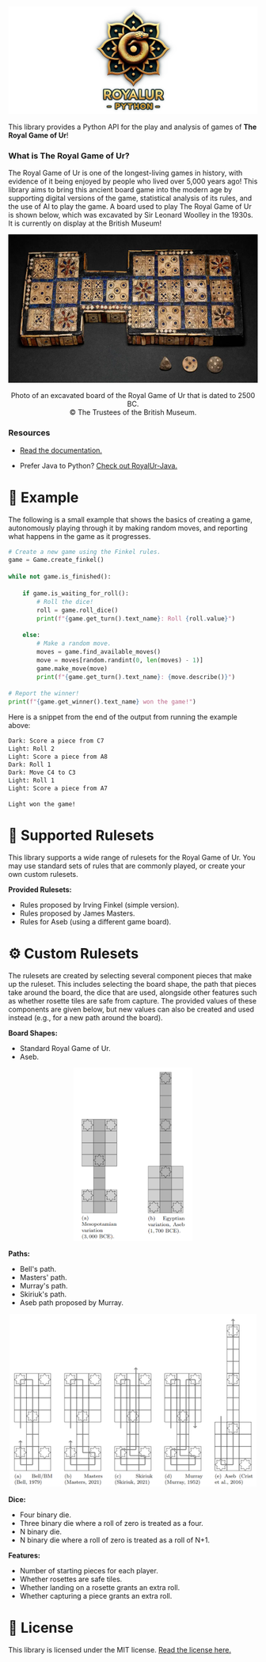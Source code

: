 ![RoyalUr-Python Logo](docs/res/banner.png)

This library provides a Python API for the play and analysis of games of **The Royal Game of Ur**!

### What is The Royal Game of Ur?

The Royal Game of Ur is one of the longest-living games in history, with evidence
of it being enjoyed by people who lived over 5,000 years ago!
This library aims to bring this ancient board game into the modern age by supporting
digital versions of the game, statistical analysis of its rules, and the use
of AI to play the game. A board used to play The Royal Game of Ur is shown below,
which was excavated by Sir Leonard Woolley in the 1930s.
It is currently on display at the British Museum!

<p align="center">
  <img alt="British Museum game board excavated by Sir Leonard Woolley" height="300" src="docs/res/bm_board.png" />
</p>
<p align="center">
  Photo of an excavated board of the Royal Game of Ur that is dated to 2500 BC.<br/>
  © The Trustees of the British Museum.
</p>

### Resources

* [Read the documentation.](https://royalur.github.io/RoyalUrPython/)

* Prefer Java to Python? [Check out RoyalUr-Java.](https://github.com/RoyalUr/RoyalUr-Java)

# 🚀 Example

The following is a small example that shows the basics of creating
a game, autonomously playing through it by making random moves,
and reporting what happens in the game as it progresses.

```python
# Create a new game using the Finkel rules.
game = Game.create_finkel()

while not game.is_finished():

    if game.is_waiting_for_roll():
        # Roll the dice!
        roll = game.roll_dice()
        print(f"{game.get_turn().text_name}: Roll {roll.value}")

    else:
        # Make a random move.
        moves = game.find_available_moves()
        move = moves[random.randint(0, len(moves) - 1)]
        game.make_move(move)
        print(f"{game.get_turn().text_name}: {move.describe()}")

# Report the winner!
print(f"{game.get_winner().text_name} won the game!")
```

Here is a snippet from the end of the output from running
the example above:
```
Dark: Score a piece from C7
Light: Roll 2
Light: Score a piece from A8
Dark: Roll 1
Dark: Move C4 to C3
Light: Roll 1
Light: Score a piece from A7

Light won the game!
```


# 📜 Supported Rulesets

This library supports a wide range of rulesets for the
Royal Game of Ur. You may use standard sets of rules that
are commonly played, or create your own custom rulesets.

**Provided Rulesets:**
- Rules proposed by Irving Finkel (simple version).
- Rules proposed by James Masters.
- Rules for Aseb (using a different game board).

# ⚙️ Custom Rulesets

The rulesets are created by selecting several component pieces
that make up the ruleset. This includes selecting the board
shape, the path that pieces take around the board, the
dice that are used, alongside other features such as whether
rosette tiles are safe from capture. The provided values of
these components are given below, but new values can also be
created and used instead (e.g., for a new path around the board).

**Board Shapes:**
- Standard Royal Game of Ur.
- Aseb.

<p align="center">
  <img alt="Supported Board Shapes" height="350" src="docs/res/board_shapes.png" />
</p>

**Paths:**
- Bell's path.
- Masters' path.
- Murray's path.
- Skiriuk's path.
- Aseb path proposed by Murray.

<p align="center">
  <img alt="Supported Paths" height="350" src="docs/res/paths.png" />
</p>

**Dice:**
- Four binary die.
- Three binary die where a roll of zero is treated as a four.
- N binary die.
- N binary die where a roll of zero is treated as a roll of N+1.

**Features:**
- Number of starting pieces for each player.
- Whether rosettes are safe tiles.
- Whether landing on a rosette grants an extra roll.
- Whether capturing a piece grants an extra roll.


# 📝 License
This library is licensed under the MIT license.
[Read the license here.](LICENSE)
